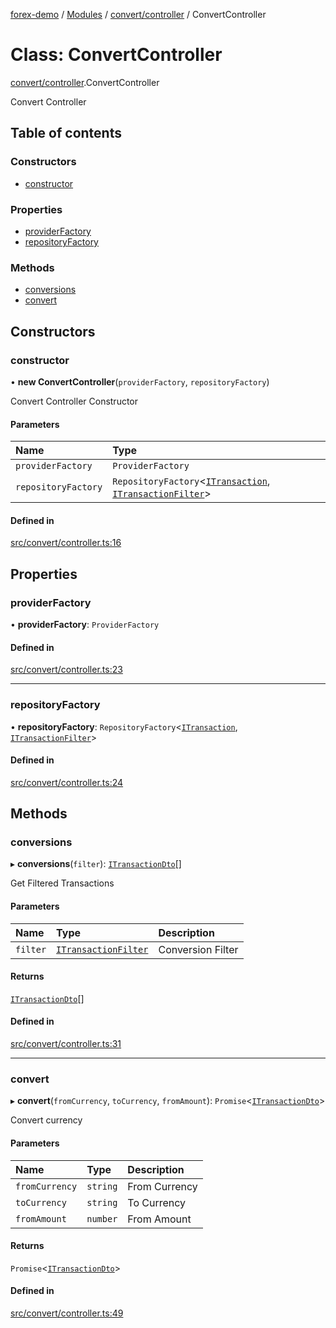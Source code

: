 [forex-demo](../README.md) / [Modules](../modules.md) / [convert/controller](../modules/convert_controller.md) / ConvertController

# Class: ConvertController

[convert/controller](../modules/convert_controller.md).ConvertController

Convert Controller

## Table of contents

### Constructors

- [constructor](convert_controller.ConvertController.md#constructor)

### Properties

- [providerFactory](convert_controller.ConvertController.md#providerfactory)
- [repositoryFactory](convert_controller.ConvertController.md#repositoryfactory)

### Methods

- [conversions](convert_controller.ConvertController.md#conversions)
- [convert](convert_controller.ConvertController.md#convert)

## Constructors

### constructor

• **new ConvertController**(`providerFactory`, `repositoryFactory`)

Convert Controller Constructor

#### Parameters

| Name                | Type                                                                                                                                                           |
| :------------------ | :------------------------------------------------------------------------------------------------------------------------------------------------------------- |
| `providerFactory`   | `ProviderFactory`                                                                                                                                              |
| `repositoryFactory` | `RepositoryFactory`<[`ITransaction`](../interfaces/convert_model.ITransaction.md), [`ITransactionFilter`](../interfaces/convert_model.ITransactionFilter.md)\> |

#### Defined in

[src/convert/controller.ts:16](https://github.com/suphero/forex-demo/blob/3cd49dc/src/convert/controller.ts#L16)

## Properties

### providerFactory

• **providerFactory**: `ProviderFactory`

#### Defined in

[src/convert/controller.ts:23](https://github.com/suphero/forex-demo/blob/3cd49dc/src/convert/controller.ts#L23)

---

### repositoryFactory

• **repositoryFactory**: `RepositoryFactory`<[`ITransaction`](../interfaces/convert_model.ITransaction.md), [`ITransactionFilter`](../interfaces/convert_model.ITransactionFilter.md)\>

#### Defined in

[src/convert/controller.ts:24](https://github.com/suphero/forex-demo/blob/3cd49dc/src/convert/controller.ts#L24)

## Methods

### conversions

▸ **conversions**(`filter`): [`ITransactionDto`](../interfaces/convert_model.ITransactionDto.md)[]

Get Filtered Transactions

#### Parameters

| Name     | Type                                                                      | Description       |
| :------- | :------------------------------------------------------------------------ | :---------------- |
| `filter` | [`ITransactionFilter`](../interfaces/convert_model.ITransactionFilter.md) | Conversion Filter |

#### Returns

[`ITransactionDto`](../interfaces/convert_model.ITransactionDto.md)[]

#### Defined in

[src/convert/controller.ts:31](https://github.com/suphero/forex-demo/blob/3cd49dc/src/convert/controller.ts#L31)

---

### convert

▸ **convert**(`fromCurrency`, `toCurrency`, `fromAmount`): `Promise`<[`ITransactionDto`](../interfaces/convert_model.ITransactionDto.md)\>

Convert currency

#### Parameters

| Name           | Type     | Description   |
| :------------- | :------- | :------------ |
| `fromCurrency` | `string` | From Currency |
| `toCurrency`   | `string` | To Currency   |
| `fromAmount`   | `number` | From Amount   |

#### Returns

`Promise`<[`ITransactionDto`](../interfaces/convert_model.ITransactionDto.md)\>

#### Defined in

[src/convert/controller.ts:49](https://github.com/suphero/forex-demo/blob/3cd49dc/src/convert/controller.ts#L49)
